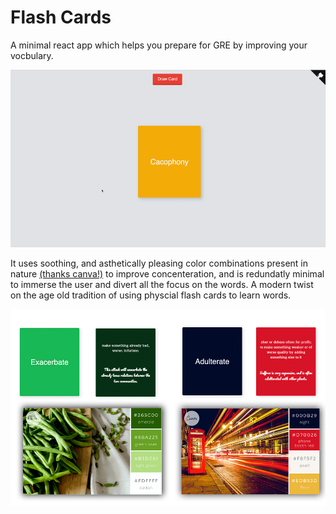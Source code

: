 # Flash Cards
A minimal react app which helps you prepare for GRE by improving your vocbulary.
<p align="center">
  <img src="https://github.com/CosmicCoder96/FlashCards/blob/master/demo.gif?raw=true">
</p>

It uses soothing, and asthetically pleasing color combinations present in nature [(thanks canva!)](https://www.canva.com/learn/100-color-combinations/) to improve concenteration, and is redundatly minimal to immerse the user and divert all the focus on the words. A modern twist on the age old tradition of using physcial flash cards to learn words.

<p align="center">
  <img src="https://github.com/CosmicCoder96/FlashCards/blob/master/demo-2.jpg?raw=true">
</p>